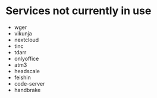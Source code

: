 # Services not currently in use
- wger
- vikunja
- nextcloud
- tinc
- tdarr
- onlyoffice
- atm3
- headscale
- feishin
- code-server
- handbrake